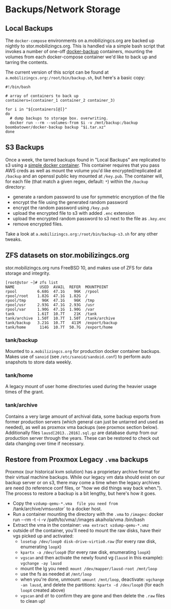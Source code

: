 Backups/Network Storage
=======

Local Backups
--------------

The `docker-compose` environments on a.mobilizingcs.org are backed up nightly to stor.mobilizingcs.org. This is handled via a simple bash script that invokes a number of one-off [docker-backup](https://hub.docker.com/r/boombatower/docker-backup/) containers, mounting the volumes from each docker-compose container we'd like to back up and tarring the contents.

The current version of this script can be found at `a.mobilizingcs.org:/root/bin/backup.sh`, but here's a basic copy:

```
#!/bin/bash

# array of containers to back up
containers=(container_1 container_2 container_3)

for i in "${containers[@]}"
do
  # dump backups to storage box. overwriting.
  docker run --rm --volumes-from $i -v /mnt/backup:/backup boombatower/docker-backup backup "$i.tar.xz"
done
```
S3 Backups
-----------

Once a week, the tarred backups found in "Local Backups" are replicated to s3 using a [simple docker container](https://github.com/stevenolen/encrypt-and-s3-docker). This container requires that you pass AWS creds as well as mount the volume you'd like encrypted/replicated at `/backup` and an openssl public key mounted at `/key.pub`. The container will, for each file (that match a given regex, default: `*`) within the `/backup` directory:

  * generate a random password to use for symmetric encryption of the file
  * encrypt the file using the generated random password
  * encrypt the random password using `/key.pub`
  * upload the encrypted file to s3 with added `.enc` extension
  * upload the encrypted random password to s3 next to the file as `.key.enc`
  * remove encrypted files.

Take a look at `a.mobilizingcs.org:/root/bin/backup-s3.sh` for any other tweaks.

ZFS datasets on stor.mobilizingcs.org
--------------------------------------

stor.mobilizingcs.org runs FreeBSD 10, and makes use of ZFS for data storage and integrity. 

```
[root@stor ~]# zfs list
NAME           USED  AVAIL  REFER  MOUNTPOINT
rpool         6.68G  47.1G    96K  /rpool
rpool/root    1.82G  47.1G  1.82G  /
rpool/tmp       96K  47.1G    96K  /tmp
rpool/usr     2.93G  47.1G  2.93G  /usr
rpool/var     1.90G  47.1G  1.90G  /var
tank          1.61T  10.7T    21K  /tank
tank/archive  1.50T  10.7T  1.50T  /tank/archive
tank/backup   3.21G  10.7T   411M  /export/backup
tank/home      114G  10.7T  50.7G  /export/home
```

### tank/backup
Mounted to `a.mobilizingcs.org` for production docker container backups. Makes use of `sanoid` (see `/etc/sanoid/sandoid.conf`) to perform auto snapshots to store data weekly.

### tank/home
A legacy mount of user home directories used during the heavier usage times of the grant.

### tank/archive
Contains a very large amount of archival data, some backup exports from former production servers (which general can just be untarred and used as needed), as well as proxmox vma backups (see proxmox section below).  Additionally files `lausd[2013..2016].sql.gz` are database dump from our production server through the years. These can be restored to check out data changing over time if necessary.

Restore from Proxmox Legacy `.vma` backups
-------------------------------------------

Proxmox (our historical kvm solution) has a proprietary archive format for their virtual machine backups.  While our legacy vm data should exist on our backup server or on s3, there may come a time when the legacy archives are need (to reference conf files, or "how we did things way back when."). The process to restore a backup is a bit lengthy, but here's how it goes.

  * Copy the `vzdump-qemu-*.vma  file you need from `/tank/archive/vms` on `stor` to a docker host.
  * Run a container mounting the directory with the `.vma` to `/images`: docker run --rm -t -i -v /path/to/vma/:/images akaihola/vma /bin/bash
  * Extract the vma in the container: `vma extract vzdump-qemu-*.vmz`
  * outside of the container, you'll need to mount the raw disks, have their vgs picked up and activated:
    * `losetup /dev/loop0 disk-drive-virtio0.raw` (for every raw disk, enumerating `loopX`)
    * `kpartx -a /dev/loop0` (for every raw disk, enumerating `loopX`)
    * `vgscan` and then activate the newly found vg (`lausd` in this example): `vgchange -ay lausd`
    * mount the lg you need: `mount /dev/mapper/lausd-root /mnt/loop`
    * use the fs as needed at `/mnt/loop`
    * when you're done, unmount: `umount /mnt/loop`, deactivate: `vgchange -an lausd`, and delete the partitions: `kpartx -d /dev/loop0` (for each `loopX` created above)
    * `vgscan` and `df` to confirm they are gone and then delete the `.raw` files to clean up!